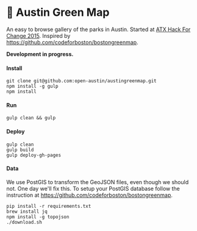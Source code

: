 # :deciduous_tree: Austin Green Map

An easy to browse gallery of the parks in Austin. Started at [ATX Hack For Change 2015](http://atxhackforchange.org). Inspired by https://github.com/codeforboston/bostongreenmap.

**Development in progress.**

#### Install

```
git clone git@github.com:open-austin/austingreenmap.git
npm install -g gulp
npm install
```

#### Run

```
gulp clean && gulp
```

#### Deploy

```
gulp clean
gulp build
gulp deploy-gh-pages
```

#### Data

We use PostGIS to transform the GeoJSON files, even though we should not. One day we'll fix this. To setup your PostGIS database follow the instruction at https://github.com/codeforboston/bostongreenmap.

```
pip install -r requirements.txt
brew install jq
npm install -g topojson
./download.sh
```
